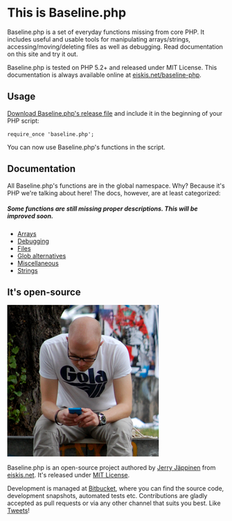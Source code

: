 
# This is Baseline.php

Baseline.php is a set of everyday functions missing from core PHP. It includes useful and usable tools for manipulating arrays/strings, accessing/moving/deleting files as well as debugging. Read documentation on this site and try it out.

Baseline.php is tested on PHP 5.2+ and released under MIT License. This documentation is always available online at [eiskis.net/baseline-php](http://eiskis.net/baseline-php/).



## Usage

[Download Baseline.php's release file](https://bitbucket.org/Eiskis/baseline.php/raw/default/baseline.php) and include it in the beginning of your PHP script:

	require_once 'baseline.php';

You can now use Baseline.php's functions in the script.



## Documentation

All Baseline.php's functions are in the global namespace. Why? Because it's PHP we're talking about here! The docs, however, are at least categorized:

##### Some functions are still missing proper descriptions. This will be improved soon.

- [Arrays](arrays)
- [Debugging](debug)
- [Files](files)
- [Glob alternatives](glob)
- [Miscellaneous](misc)
- [Strings](strings)



## It's open-source

<a href="http://eiskis.net/"><img src="author.png" alt="Jerry Jäppinen" title="Jerry Jäppinen" class="shadows author"></a>

Baseline.php is an open-source project authored by [Jerry Jäppinen](mailto:eiskis@gmail.com) from [eiskis.net](http://eiskis.net/). It's released under [MIT License](http://opensource.org/licenses/MIT).

Development is managed at [Bitbucket](http://bitbucket.org/Eiskis/baseline.php/), where you can find the source code, development snapshots, automated tests etc. Contributions are gladly accepted as pull requests or via any other channel that suits you best. Like [Tweets](https://twitter.com/Eiskis)!
